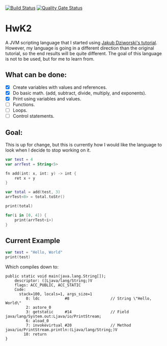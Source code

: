 [![Build Status](https://api.travis-ci.org/Dumb-Code/ProjectNublar.svg?branch=master)](https://travis-ci.org/Dumb-Code/ProjectNublar)
[![Quality Gate Status](https://sonarcloud.io/api/project_badges/measure?project=JackGoldsworth_HwK2&metric=alert_status)](https://sonarcloud.io/dashboard?id=JackGoldsworth_HwK2)

# HwK2
A JVM scripting language that I started using [Jakub Dziworski's tutorial](http://jakubdziworski.github.io/enkel/2016/03/10/enkel_first.html). However, my language is going in a different direction than the original tutorial, so the end results will be quite different. The goal of this language is not to be used, but for me to learn from.

## What can be done:
- [x] Create variables with values and references.
- [x] Do basic math. (add, subtract, divide, multiply, and exponents).
- [x] Print using variables and values.
- [ ] Functions.
- [ ] Loops.
- [ ] Control statements.

## Goal:
This is up for change, but this is currently how I would like the language to look when I decide to stop working on it.
```kotlin
var test = 4
var arrTest = String<5>

fn add(int: x, int: y) -> int {
    ret x + y
}

var total = add(test, 3)
arrTest<0> = total.toStr()

print(total)

for(i in [0, 4]) {
    print(arrTest<i>)
}
```

## Current Example
```kotlin
var test = "Hello, World"
print(test)
```
Which compiles down to:
```
public static void main(java.lang.String[]);
    descriptor: ([Ljava/lang/String;)V
    flags: ACC_PUBLIC, ACC_STATIC
    Code:
      stack=100, locals=1, args_size=1
         0: ldc           #8                  // String \"Hello, World\"
         2: astore_0
         3: getstatic     #14                 // Field java/lang/System.out:Ljava/io/PrintStream;
         6: aload_0
         7: invokevirtual #20                 // Method java/io/PrintStream.println:(Ljava/lang/String;)V
        10: return
}
```

